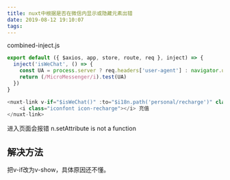 ```yaml
---
title: nuxt中根据是否在微信内显示或隐藏元素出错
date: 2019-08-12 19:10:07
tags:
---
```



combined-inject.js
```js
export default ({ $axios, app, store, route, req }, inject) => {
  inject('isWeChat', () => {
    const UA = process.server ? req.headers['user-agent'] : navigator.userAgent
    return (/MicroMessenger/i).test(UA)
  })
}
```

```js
<nuxt-link v-if="$isWeChat()" :to="$i18n.path('personal/recharge')" class="btn-pill">
    <i class="iconfont icon-recharge"></i> 充值
</nuxt-link>
```

进入页面会报错 n.setAttribute is not a function


## 解决方法
把v-if改为v-show，具体原因还不懂。


